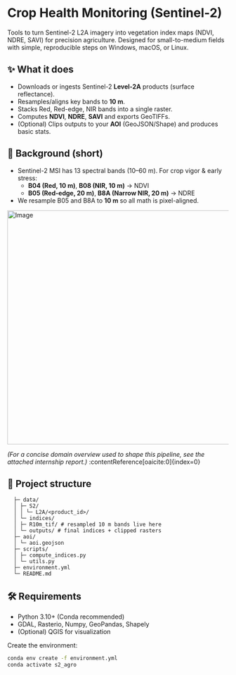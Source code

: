 # Crop Health Monitoring (Sentinel-2)

Tools to turn Sentinel-2 L2A imagery into vegetation index maps (NDVI, NDRE, SAVI) for precision agriculture. Designed for small-to-medium fields with simple, reproducible steps on Windows, macOS, or Linux.

## ✨ What it does
- Downloads or ingests Sentinel-2 **Level-2A** products (surface reflectance).
- Resamples/aligns key bands to **10 m**.
- Stacks Red, Red-edge, NIR bands into a single raster.
- Computes **NDVI**, **NDRE**, **SAVI** and exports GeoTIFFs.
- (Optional) Clips outputs to your **AOI** (GeoJSON/Shape) and produces basic stats.

## 🧠 Background (short)
- Sentinel-2 MSI has 13 spectral bands (10–60 m). For crop vigor & early stress:
  - **B04 (Red, 10 m)**, **B08 (NIR, 10 m)** → NDVI  
  - **B05 (Red-edge, 20 m)**, **B8A (Narrow NIR, 20 m)** → NDRE  
- We resample B05 and B8A to **10 m** so all math is pixel-aligned.
<img width="945" height="532" alt="Image" src="https://github.com/user-attachments/assets/54282101-d93d-42ee-8472-b41defd49208" />

_(For a concise domain overview used to shape this pipeline, see the attached internship report.)_ :contentReference[oaicite:0]{index=0}

## 📂 Project structure
      ├─ data/
      │ ├─ S2/
      │ │ └─ L2A/<product_id>/
      │ └─ indices/
      │ ├─ R10m_tif/ # resampled 10 m bands live here
      │ └─ outputs/ # final indices + clipped rasters
      ├─ aoi/
      │ └─ aoi.geojson
      ├─ scripts/
      │ ├─ compute_indices.py
      │ └─ utils.py
      ├─ environment.yml
      └─ README.md

## 🛠️ Requirements
- Python 3.10+ (Conda recommended)
- GDAL, Rasterio, Numpy, GeoPandas, Shapely
- (Optional) QGIS for visualization

Create the environment:
```bash
conda env create -f environment.yml
conda activate s2_agro





